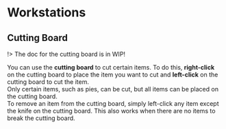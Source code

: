 # Workstations

## Cutting Board
!> The doc for the cutting board is in WIP!

You can use the **cutting board** to cut certain items. To do this, **right-click** on the cutting board to place the item you want to cut and **left-click** on the cutting board to cut the item. <br>
Only certain items, such as pies, can be cut, but all items can be placed on the cutting board. <br>
To remove an item from the cutting board, simply left-click any item except the knife on the cutting board. This also works when there are no items to break the cutting board. <br>